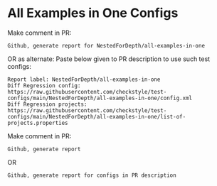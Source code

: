 # All Examples in One Configs
Make comment in PR:
```
Github, generate report for NestedForDepth/all-examples-in-one
```
OR as alternate:
Paste below given to PR description to use such test configs:
```
Report label: NestedForDepth/all-examples-in-one
Diff Regression config: https://raw.githubusercontent.com/checkstyle/test-configs/main/NestedForDepth/all-examples-in-one/config.xml
Diff Regression projects: https://raw.githubusercontent.com/checkstyle/test-configs/main/NestedForDepth/all-examples-in-one/list-of-projects.properties
```
Make comment in PR:
```
Github, generate report
```
OR
```
Github, generate report for configs in PR description
```

